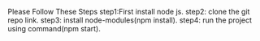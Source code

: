 Please Follow These Steps
step1:First install node js.
step2:  clone the git repo link.
step3: install node-modules(npm install).
step4: run the project using command(npm start).

